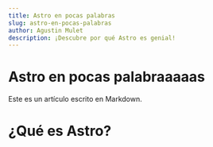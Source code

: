 ```yaml
---
title: Astro en pocas palabras
slug: astro-en-pocas-palabras
author: Agustin Mulet
description: ¡Descubre por qué Astro es genial!
---
```


# Astro en pocas palabraaaaas
Este es un artículo escrito en Markdown.

# ¿Qué es Astro?